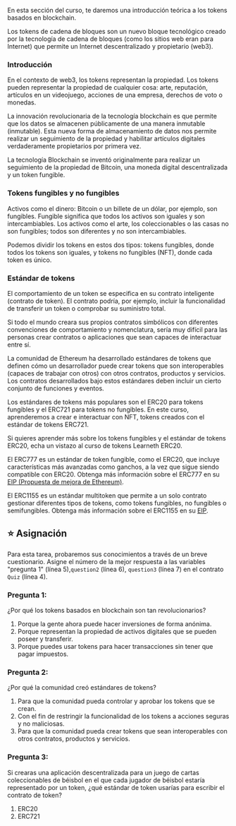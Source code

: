 En esta sección del curso, te daremos una introducción teórica a los tokens basados en blockchain.

Los tokens de cadena de bloques son un nuevo bloque tecnológico creado por la tecnología de cadena de bloques (como los sitios web eran para Internet) que permite un Internet descentralizado y propietario (web3).

### Introducción

En el contexto de web3, los tokens representan la propiedad. Los tokens pueden representar la propiedad de cualquier cosa: arte, reputación, artículos en un videojuego, acciones de una empresa, derechos de voto o monedas.

La innovación revolucionaria de la tecnología blockchain es que permite que los datos se almacenen públicamente de una manera inmutable (inmutable).
Esta nueva forma de almacenamiento de datos nos permite realizar un seguimiento de la propiedad y habilitar artículos digitales verdaderamente propietarios por primera vez.

La tecnología Blockchain se inventó originalmente para realizar un seguimiento de la propiedad de Bitcoin, una moneda digital descentralizada y un token fungible.

### Tokens fungibles y no fungibles

Activos como el dinero: Bitcoin o un billete de un dólar, por ejemplo, son fungibles. Fungible significa que todos los activos son iguales y son intercambiables. Los activos como el arte, los coleccionables o las casas no son fungibles; todos son diferentes y no son intercambiables.

Podemos dividir los tokens en estos dos tipos: tokens fungibles, donde todos los tokens son iguales, y tokens no fungibles (NFT), donde cada token es único.

### Estándar de tokens

El comportamiento de un token se especifica en su contrato inteligente (contrato de token). El contrato podría, por ejemplo, incluir la funcionalidad de transferir un token o comprobar su suministro total.

Si todo el mundo creara sus propios contratos simbólicos con diferentes convenciones de comportamiento y nomenclatura, sería muy difícil para las personas crear contratos o aplicaciones que sean capaces de interactuar entre sí.

La comunidad de Ethereum ha desarrollado estándares de tokens que definen cómo un desarrollador puede crear tokens que son interoperables (capaces de trabajar con otros) con otros contratos, productos y servicios. Los contratos desarrollados bajo estos estándares deben incluir un cierto conjunto de funciones y eventos.

Los estándares de tokens más populares son el ERC20 para tokens fungibles y el ERC721 para tokens no fungibles. En este curso, aprenderemos a crear e interactuar con NFT, tokens creados con el estándar de tokens ERC721.

Si quieres aprender más sobre los tokens fungibles y el estándar de tokens ERC20, echa un vistazo al curso de tokens Learneth ERC20.

El ERC777 es un estándar de token fungible, como el ERC20, que incluye características más avanzadas como ganchos, a la vez que sigue siendo compatible con ERC20. Obtenga más información sobre el ERC777 en su <a href="https://eips.ethereum.org/EIPS/eip-777" target="_blank">EIP (Propuesta de mejora de Ethereum)</a>.

El ERC1155 es un estándar multitoken que permite a un solo contrato gestionar diferentes tipos de tokens, como tokens fungibles, no fungibles o semifungibles.
Obtenga más información sobre el ERC1155 en su <a href="https://eips.ethereum.org/EIPS/eip-1155" target="_blank">EIP</a>.

## ⭐️ Asignación

Para esta tarea, probaremos sus conocimientos a través de un breve cuestionario.
Asigne el número de la mejor respuesta a las variables "pregunta 1" (línea 5),`question2` (línea 6), `question3` (línea 7) en el contrato `Quiz` (línea 4).

### Pregunta 1:

¿Por qué los tokens basados en blockchain son tan revolucionarios?

1. Porque la gente ahora puede hacer inversiones de forma anónima.
2. Porque representan la propiedad de activos digitales que se pueden poseer y transferir.
3. Porque puedes usar tokens para hacer transacciones sin tener que pagar impuestos.

### Pregunta 2:

¿Por qué la comunidad creó estándares de tokens?

1. Para que la comunidad pueda controlar y aprobar los tokens que se crean.
2. Con el fin de restringir la funcionalidad de los tokens a acciones seguras y no maliciosas.
3. Para que la comunidad pueda crear tokens que sean interoperables con otros contratos, productos y servicios.

### Pregunta 3:

Si crearas una aplicación descentralizada para un juego de cartas coleccionables de béisbol en el que cada jugador de béisbol estaría representado por un token, ¿qué estándar de token usarías para escribir el contrato de token?

1. ERC20
2. ERC721